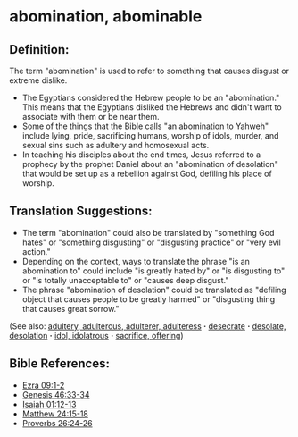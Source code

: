 # abomination, abominable #

## Definition: ##

The term "abomination" is used to refer to something that causes disgust or extreme dislike.

* The Egyptians considered the Hebrew people to be an "abomination." This means that the Egyptians disliked the Hebrews and didn't want to associate with them or be near them.
* Some of the things that the Bible calls "an abomination to Yahweh" include lying, pride, sacrificing humans, worship of idols, murder, and sexual sins such as adultery and homosexual acts.
* In teaching his disciples about the end times, Jesus referred to a prophecy by the prophet Daniel about an "abomination of desolation" that would be set up as a rebellion against God, defiling his place of worship.

## Translation Suggestions: ##

* The term "abomination" could also be translated by "something God hates" or "something disgusting" or "disgusting practice" or "very evil action."
* Depending on the context, ways to translate the phrase "is an abomination to" could include "is greatly hated by" or "is disgusting to" or "is totally unacceptable to" or "causes deep disgust."
* The phrase "abomination of desolation" could be translated as "defiling object that causes people to be greatly harmed" or "disgusting thing that causes great sorrow."

(See also: [adultery, adulterous, adulterer, adulteress](../kt/adultery.md) **·** [desecrate](../other/desecrate.md) **·** [desolate, desolation](../other/desolate.md) **·** [idol, idolatrous](../other/idol.md) **·** [sacrifice, offering](../other/sacrifice.md))

## Bible References: ##

* [Ezra 09:1-2](https://door43.org/en/bible/notes/ezr/09/01)
* [Genesis 46:33-34](https://door43.org/en/bible/notes/gen/46/33)
* [Isaiah 01:12-13](https://door43.org/en/bible/notes/isa/01/12)
* [Matthew 24:15-18](https://door43.org/en/bible/notes/mat/24/15)
* [Proverbs 26:24-26](https://door43.org/en/bible/notes/pro/26/24)

